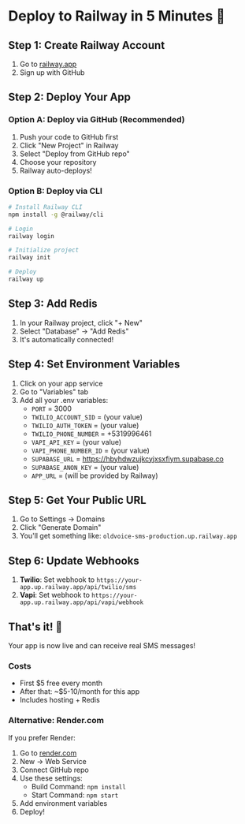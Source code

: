 # Deploy to Railway in 5 Minutes 🚂

## Step 1: Create Railway Account
1. Go to [railway.app](https://railway.app)
2. Sign up with GitHub

## Step 2: Deploy Your App

### Option A: Deploy via GitHub (Recommended)
1. Push your code to GitHub first
2. Click "New Project" in Railway
3. Select "Deploy from GitHub repo"
4. Choose your repository
5. Railway auto-deploys!

### Option B: Deploy via CLI
```bash
# Install Railway CLI
npm install -g @railway/cli

# Login
railway login

# Initialize project
railway init

# Deploy
railway up
```

## Step 3: Add Redis
1. In your Railway project, click "+ New"
2. Select "Database" → "Add Redis"
3. It's automatically connected!

## Step 4: Set Environment Variables
1. Click on your app service
2. Go to "Variables" tab
3. Add all your .env variables:
   - `PORT` = 3000
   - `TWILIO_ACCOUNT_SID` = (your value)
   - `TWILIO_AUTH_TOKEN` = (your value)
   - `TWILIO_PHONE_NUMBER` = +5319996461
   - `VAPI_API_KEY` = (your value)
   - `VAPI_PHONE_NUMBER_ID` = (your value)
   - `SUPABASE_URL` = https://hbyhdwzujkcyjxsxfiym.supabase.co
   - `SUPABASE_ANON_KEY` = (your value)
   - `APP_URL` = (will be provided by Railway)

## Step 5: Get Your Public URL
1. Go to Settings → Domains
2. Click "Generate Domain"
3. You'll get something like: `oldvoice-sms-production.up.railway.app`

## Step 6: Update Webhooks
1. **Twilio**: Set webhook to `https://your-app.up.railway.app/api/twilio/sms`
2. **Vapi**: Set webhook to `https://your-app.up.railway.app/api/vapi/webhook`

## That's it! 🎉

Your app is now live and can receive real SMS messages!

### Costs
- First $5 free every month
- After that: ~$5-10/month for this app
- Includes hosting + Redis

### Alternative: Render.com
If you prefer Render:
1. Go to [render.com](https://render.com)
2. New → Web Service
3. Connect GitHub repo
4. Use these settings:
   - Build Command: `npm install`
   - Start Command: `npm start`
5. Add environment variables
6. Deploy!